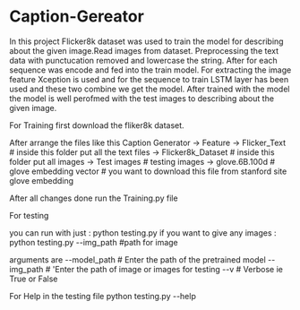 # Caption-Gereator
  In this project Flicker8k dataset was used to train the model for describing about the given image.Read images from dataset.
  Preprocessing the text data with punctucation removed and lowercase the string.
  After for each sequence was encode and fed into the train model.
  For extracting the image feature Xception is used and for the sequence to train LSTM layer has been used and these two combine we get the model.
  After trained with the model the model is well perofmed with the test images to describing about the given image.

For Training first download the fliker8k dataset.

After arrange the files like this
Caption Generator
   -> Feature
   -> Flicker_Text 
        # inside this folder put all the text files
   -> Flicker8k_Dataset 
        # inside this folder put all images
   -> Test images 
        # testing images
   -> glove.6B.100d # glove embedding vector 
        # you want to download this file from stanford site glove embedding

After all changes done run the Training.py file

For testing 

you can run with just : python testing.py 
if you want to give any images :  python testing.py  --img_path #path for image

arguments are 
  --model_path # Enter the path of the pretrained model
  --img_path # 'Enter the path of image or images for testing
  --v # Verbose ie True or False

For Help in the testing file
python testing.py --help
